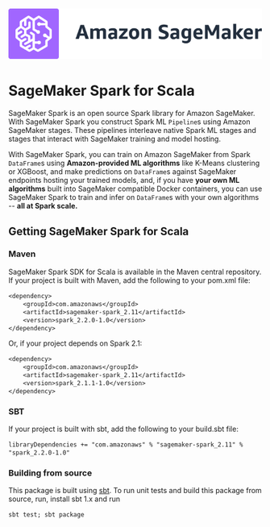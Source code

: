 # <img alt="SageMaker" src="../branding/icon/sagemaker-banner.png" height="100">

# SageMaker Spark for Scala

SageMaker Spark is an open source Spark library for Amazon SageMaker. With SageMaker Spark you construct Spark ML `Pipeline`s using Amazon SageMaker stages. These pipelines         interleave native Spark ML stages and stages that interact with SageMaker training and model hosting.

With SageMaker Spark, you can train on Amazon SageMaker from Spark `DataFrame`s using **Amazon-provided ML algorithms**
like K-Means clustering or XGBoost, and make predictions on `DataFrame`s against
SageMaker endpoints hosting your trained models, and, if you have **your own ML algorithms** built
into SageMaker compatible Docker containers, you can use SageMaker Spark to train and infer on `DataFrame`s with your
own algorithms -- **all at Spark scale.**

## Getting SageMaker Spark for Scala

### Maven

SageMaker Spark SDK for Scala is available in the Maven central repository. If your project is built with Maven,
add the following to your pom.xml file:

```
<dependency>
    <groupId>com.amazonaws</groupId>
    <artifactId>sagemaker-spark_2.11</artifactId>
    <version>spark_2.2.0-1.0</version>
</dependency>
```

Or, if your project depends on Spark 2.1:

```
<dependency>
    <groupId>com.amazonaws</groupId>
    <artifactId>sagemaker-spark_2.11</artifactId>
    <version>spark_2.1.1-1.0</version>
</dependency>
```
### SBT

If your project is built with sbt, add the following to your build.sbt file:

```
libraryDependencies += "com.amazonaws" % "sagemaker-spark_2.11" % "spark_2.2.0-1.0"

```

### Building from source

This package is built using [sbt](http://www.scala-sbt.org/). To run unit tests and build this package from source, run,
install sbt 1.x and run

```
sbt test; sbt package
```